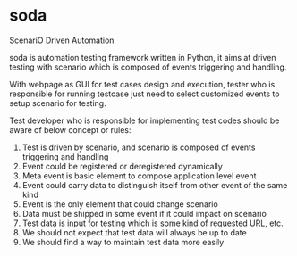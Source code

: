 # soda
ScenariO Driven Automation

soda is automation testing framework written in Python, it aims at driven testing with scenario which is composed of events triggering and handling.

With webpage as GUI for test cases design and execution, tester who is responsible for running testcase  just need to select customized events to setup scenario for testing.

Test developer who is responsible for implementing test codes should be aware of below concept or rules:

1. Test is driven by scenario, and scenario is composed of events triggering and handling
2. Event could be registered or deregistered dynamically
3. Meta event is basic element to compose application level event
4. Event could carry data to distinguish itself from other event of the same kind
5. Event is the only element that could change scenario
6. Data must be shipped in some event if it could impact on scenario
7. Test data is input for testing which is some kind of requested URL, etc.
8. We should not expect that test data will always be up to date
9. We should find a way to maintain test data more easily
